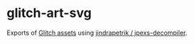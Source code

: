 # glitch-art-svg

Exports of [Glitch assets](https://www.glitchthegame.com/public-domain-game-art/) using [jindrapetrik /
jpexs-decompiler](https://github.com/jindrapetrik/jpexs-decompiler/).
